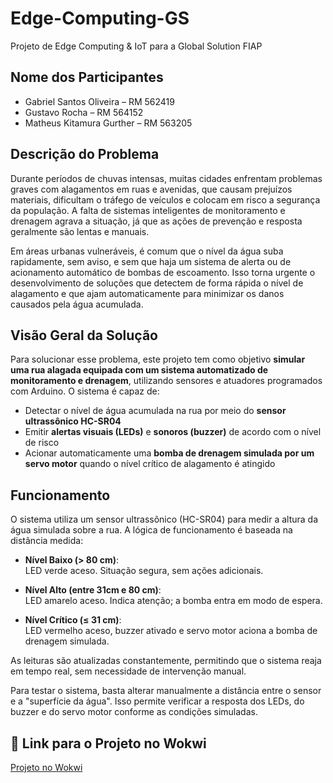 # Edge-Computing-GS

Projeto de Edge Computing & IoT para a Global Solution FIAP

## Nome dos Participantes
- Gabriel Santos Oliveira – RM 562419  
- Gustavo Rocha – RM 564152  
- Matheus Kitamura Gurther – RM 563205  

## Descrição do Problema

Durante períodos de chuvas intensas, muitas cidades enfrentam problemas graves com alagamentos em ruas e avenidas, que causam prejuízos materiais, dificultam o tráfego de veículos e colocam em risco a segurança da população. A falta de sistemas inteligentes de monitoramento e drenagem agrava a situação, já que as ações de prevenção e resposta geralmente são lentas e manuais.

Em áreas urbanas vulneráveis, é comum que o nível da água suba rapidamente, sem aviso, e sem que haja um sistema de alerta ou de acionamento automático de bombas de escoamento. Isso torna urgente o desenvolvimento de soluções que detectem de forma rápida o nível de alagamento e que ajam automaticamente para minimizar os danos causados pela água acumulada.

## Visão Geral da Solução

Para solucionar esse problema, este projeto tem como objetivo **simular uma rua alagada equipada com um sistema automatizado de monitoramento e drenagem**, utilizando sensores e atuadores programados com Arduino. O sistema é capaz de:

- Detectar o nível de água acumulada na rua por meio do **sensor ultrassônico HC-SR04**  
- Emitir **alertas visuais (LEDs)** e **sonoros (buzzer)** de acordo com o nível de risco  
- Acionar automaticamente uma **bomba de drenagem simulada por um servo motor** quando o nível crítico de alagamento é atingido  

## Funcionamento

O sistema utiliza um sensor ultrassônico (HC-SR04) para medir a altura da água simulada sobre a rua. A lógica de funcionamento é baseada na distância medida:

- **Nível Baixo (> 80 cm)**:  
  LED verde aceso. Situação segura, sem ações adicionais.

- **Nível Alto (entre 31cm e 80 cm)**:  
  LED amarelo aceso. Indica atenção; a bomba entra em modo de espera.

- **Nível Crítico (≤ 31 cm)**:  
  LED vermelho aceso, buzzer ativado e servo motor aciona a bomba de drenagem simulada.

As leituras são atualizadas constantemente, permitindo que o sistema reaja em tempo real, sem necessidade de intervenção manual.

Para testar o sistema, basta alterar manualmente a distância entre o sensor e a "superfície da água". Isso permite verificar a resposta dos LEDs, do buzzer e do servo motor conforme as condições simuladas.

## 🔗 Link para o Projeto no Wokwi

[Projeto no Wokwi](https://wokwi.com/projects/432243058316748801)
